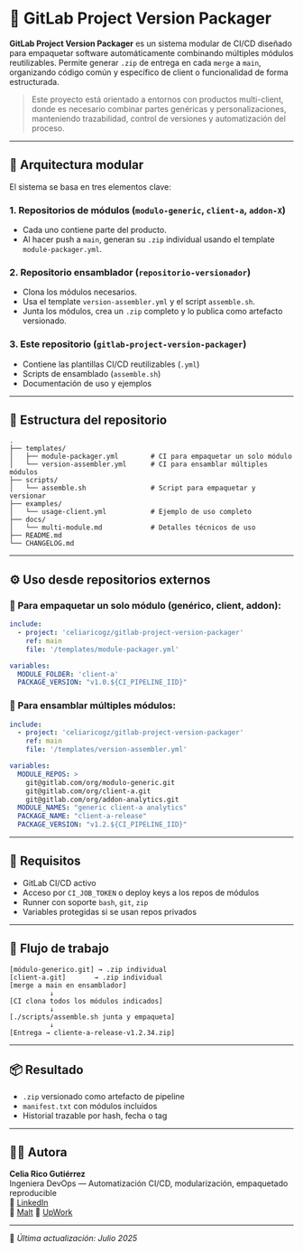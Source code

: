 # 🚀 GitLab Project Version Packager

**GitLab Project Version Packager** es un sistema modular de CI/CD diseñado para empaquetar software automáticamente combinando múltiples módulos reutilizables. Permite generar `.zip` de entrega en cada `merge` a `main`, organizando código común y específico de client o funcionalidad de forma estructurada.

> Este proyecto está orientado a entornos con productos multi-client, donde es necesario combinar partes genéricas y personalizaciones, manteniendo trazabilidad, control de versiones y automatización del proceso.

---

## 🧩 Arquitectura modular

El sistema se basa en tres elementos clave:

### 1. Repositorios de módulos (`modulo-generic`, `client-a`, `addon-X`)
- Cada uno contiene parte del producto.
- Al hacer push a `main`, generan su `.zip` individual usando el template `module-packager.yml`.

### 2. Repositorio ensamblador (`repositorio-versionador`)
- Clona los módulos necesarios.
- Usa el template `version-assembler.yml` y el script `assemble.sh`.
- Junta los módulos, crea un `.zip` completo y lo publica como artefacto versionado.

### 3. Este repositorio (`gitlab-project-version-packager`)
- Contiene las plantillas CI/CD reutilizables (`.yml`)
- Scripts de ensamblado (`assemble.sh`)
- Documentación de uso y ejemplos

---

## 📁 Estructura del repositorio

```
.
├── templates/
│   ├── module-packager.yml        # CI para empaquetar un solo módulo
│   └── version-assembler.yml      # CI para ensamblar múltiples módulos
├── scripts/
│   └── assemble.sh                # Script para empaquetar y versionar
├── examples/
│   └── usage-client.yml           # Ejemplo de uso completo
├── docs/
│   └── multi-module.md            # Detalles técnicos de uso
├── README.md
└── CHANGELOG.md
```

---

## ⚙️ Uso desde repositorios externos

### 🔹 Para empaquetar un solo módulo (genérico, client, addon):

```yaml
include:
  - project: 'celiaricogz/gitlab-project-version-packager'
    ref: main
    file: '/templates/module-packager.yml'

variables:
  MODULE_FOLDER: 'client-a'
  PACKAGE_VERSION: "v1.0.${CI_PIPELINE_IID}"
```

### 🔹 Para ensamblar múltiples módulos:

```yaml
include:
  - project: 'celiaricogz/gitlab-project-version-packager'
    ref: main
    file: '/templates/version-assembler.yml'

variables:
  MODULE_REPOS: >
    git@gitlab.com/org/modulo-generic.git
    git@gitlab.com/org/client-a.git
    git@gitlab.com/org/addon-analytics.git
  MODULE_NAMES: "generic client-a analytics"
  PACKAGE_NAME: "client-a-release"
  PACKAGE_VERSION: "v1.2.${CI_PIPELINE_IID}"
```

---

## 🔐 Requisitos

- GitLab CI/CD activo
- Acceso por `CI_JOB_TOKEN` o deploy keys a los repos de módulos
- Runner con soporte `bash`, `git`, `zip`
- Variables protegidas si se usan repos privados

---

## 🧪 Flujo de trabajo

```
[módulo-generico.git] → .zip individual
[client-a.git]       → .zip individual
[merge a main en ensamblador]
          ↓
[CI clona todos los módulos indicados]
          ↓
[./scripts/assemble.sh junta y empaqueta]
          ↓
[Entrega → cliente-a-release-v1.2.34.zip]
```

---

## 📦 Resultado

- `.zip` versionado como artefacto de pipeline
- `manifest.txt` con módulos incluidos
- Historial trazable por hash, fecha o tag

---

## 👩‍💻 Autora

**Celia Rico Gutiérrez**  
Ingeniera DevOps — Automatización CI/CD, modularización, empaquetado reproducible  
🔗 [LinkedIn](https://www.linkedin.com/in/celiaricogutierrez)  
🔗 [Malt](https://www.malt.es/profile/celiaricogutierrez)
🔗 [UpWork](https://www.upwork.com/freelancers/~01898dfb872ff48b7a?mp_source=share)

---

📅 _Última actualización: Julio 2025_